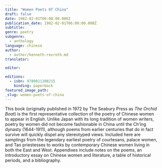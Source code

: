 ```yaml
---
title: "Women Poets Of China"
draft: false
date: 1982-02-01T06:00:00.000Z
publication_date: 1982-02-01T06:00:00.000Z
subtitle:
genre: poetry
subgenre:
  - anthology
language: chinese
author:
  - author/kenneth-rexroth.md
translator:

editor:

editions:
  - isbn: 9780811208215
    binding: paperback
featured_image_path:
_slug: women-poets-of-china
---
```


This book (originally published in 1972 by The Seabury Press as _The Orchid Boat_) is the first representative collection of the poetry of Chinese women to appear in English. Unlike Japan with its long tradition of women writers, poetry by women did not become fashionable in China until the Ch’ing dynasty (1644-1911), although poems from earlier centuries that do in fact survive will quickly dispel any stereotyped views. Included here are samplings from the legendary earliest poetry of courtesans, palace women, and Tao priestesses to works by contemporary Chinese women living in both the East and West. Appendixes include notes on the poems, an introductory essay on Chinese women and literature, a table of historical periods, and a bibliography.

